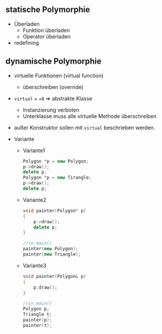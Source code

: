## statische Polymorphie
- Überladen
	- Funktion überladen
	- Operator überladen
- redefining

## dynamische Polymorphie
- virtuelle Funktionen (virtual function)
	- überschreiben (override)

- `virtual` + `=0` $\Rightarrow$ abstrakte Klasse
	- Instanzierung verboten
	- Unterklasse muss alle virtuelle Methode überschreiben

- außer Konstruktor sollen mit `virtual` beschrieben werden.

- Variante
	- Variante1
		```c++
		Polygon *p = new Polygon;
		p->draw();
		delete p;
		Polygon *p = new Tirangle;
		p->draw();
		delete p;
		```
	- Variante2
		```c++
		void painter(Polygon* p)
		{
			p->draw();
			delete p;
		}
		
		//in main()
		painter(new Polygon);
		painter(new Triangle);
		```
	- Variante3
		```c++
		void painter(Polygon& p)
		{
			p.draw();
		}
		
		//in main()
		Polygon p;
		Triangle t;
		painter(p);
		painter(t);
		```